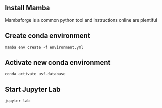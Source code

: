 ## Install Mamba

Mambaforge is a common python tool and instructions online are plentiful

## Create conda environment
```
mamba env create -f environment.yml
```
## Activate new conda environment
```
conda activate usf-database
```
## Start Jupyter Lab
```
jupyter lab
```